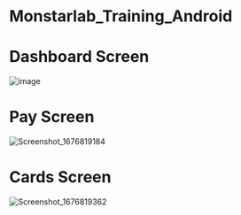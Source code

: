 # Monstarlab_Training_Android

# Dashboard Screen
![image](https://user-images.githubusercontent.com/82720293/220011368-21361d68-eb48-4e51-9841-75b330520945.png)


# Pay Screen
![Screenshot_1676819184](https://user-images.githubusercontent.com/82720293/219956790-af250f4b-11c9-422c-bf4a-989c1ba85e76.png)

# Cards Screen
![Screenshot_1676819362](https://user-images.githubusercontent.com/82720293/219956800-196b15db-e9c4-4f9b-9342-deb7c66bbea3.png)
